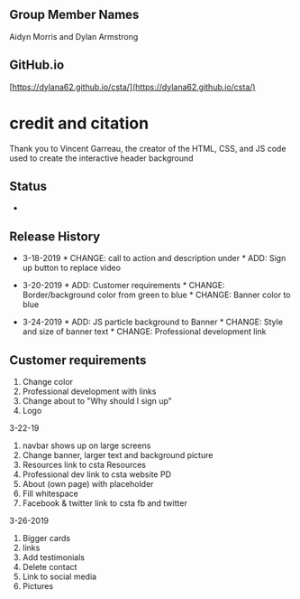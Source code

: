 ## Group Member Names
Aidyn Morris and Dylan Armstrong

## GitHub.io

[https://dylana62.github.io/csta/](https://dylana62.github.io/csta/)


# credit and citation
Thank you to Vincent Garreau, the creator of the HTML, CSS, and JS code used to create the interactive header background

## Status
  *

## Release History

* 3-18-2019
      * CHANGE: call to action and description under
      * ADD: Sign up button to replace video


* 3-20-2019
      * ADD: Customer requirements
      * CHANGE: Border/background color from green to blue
      * CHANGE: Banner color to blue

* 3-24-2019
      * ADD: JS particle background to Banner
      * CHANGE: Style and size of banner text
      * CHANGE: Professional development link

## Customer requirements

1. Change color
2. Professional development with links
3. Change about to "Why should I sign up"
4. Logo

3-22-19
1. navbar shows up on large screens
2. Change banner, larger text and background picture
3. Resources link to csta Resources
4. Professional dev link to csta website PD
5. About (own page) with placeholder
6. Fill whitespace
7. Facebook & twitter link to csta fb and twitter

3-26-2019
1. Bigger cards
2. links
3. Add testimonials
4. Delete contact
5. Link to social media
6. Pictures
